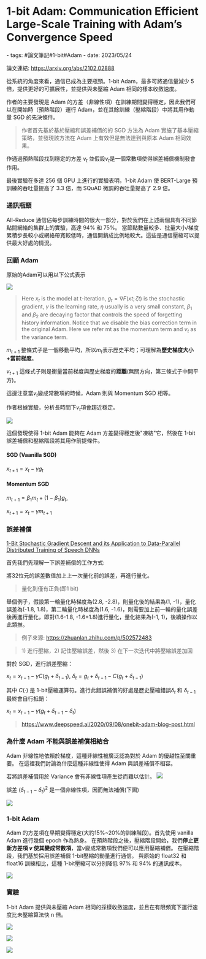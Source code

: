 # 1-bit Adam: Communication Efficient Large-Scale Training with Adam’s Convergence Speed

<document-info>
- tags: #論文筆記#1-bit#Adam
- date: 2023/05/24
</document-info>

論文連結: https://arxiv.org/abs/2102.02888

從系統的角度來看，通信已成為主要瓶頸。1-bit Adam，最多可將通信量減少 5 倍，提供更好的可擴展性，並提供與未壓縮 Adam 相同的樣本收斂速度。

作者的主要發現是 Adam 的方差（非線性項）在訓練期間變得穩定，因此我們可以在開始時（預熱階段）運行 Adam，並在其餘訓練（壓縮階段）中將其用作動量 SGD 的先決條件。 
> 作者首先基於基於壓縮和誤差補償的的 SGD 方法為 Adam 實施了基本壓縮策略，並發現該方法在 Adam 上有效但是無法達到與原本 Adam 相同效果。


作通過預熱階段找到穩定的方差 $v_t$ 並假設$v_t$是一個常數項使得誤差補償機制發會作用。

最後實驗在多達 256 個 GPU 上進行的實驗表明，1-bit Adam 使 BERT-Large 預訓練的吞吐量提高了 3.3 倍，而 SQuAD 微調的吞吐量提高了 2.9 倍。

### 通訊瓶頸

All-Reduce 通信佔每步訓練時間的很大一部分，對於我們在上述兩個具有不同節點間網絡的集群上的實驗，高達 94% 和 75%。 當節點數量較多、批量大小/梯度累積步長較小或網絡帶寬較低時，通信開銷成比例地較大。這些是通信壓縮可以提供最大好處的情況。

### 回顧 Adam

原始的Adam可以用以下公式表示

![](./adam-formula.png)
> Here $x_t$ is the model at t-iteration, $g_t = ∇F(xt; ζt)$ is the stochastic gradient, $γ$ is the learning rate, $η$ usually is a very small constant, $β_1$ and $β_2$ are decaying factor that controls the speed of forgetting history information. Notice that we disable the bias correction term in the original Adam. Here we refer mt as the momentum term and $v_t$ as the variance term.

$m_{t+1}$ 整條式子是一個移動平均，所以$m_t$表示歷史平均；可理解為**歷史梯度大小+當前梯度**。

$v_{t+1}$ 這條式子則是衡量當前梯度與歷史梯度的**距離**(無關方向，第三條式子中開平方)。

這邊注意當$v_t$變成常數項的時候，Adam 則與 Momentum SGD 相等。

作者根據實驗，分析長時間下$v_t$項會趨近穩定。

![](./variance.png)

這個發現使得 1-bit Adam 能夠在 Adam 方差變得穩定後"凍結"它，然後在 1-bit 誤差補償和壓縮階段將其用作前提條件。

#### SGD (Vaanilla SGD)
$x_{t+1} = x_t - \gamma g_t$

#### Momentum SGD
$m_{t+1} = \beta_1 m_t + (1 - \beta_1)g_t$,

$x_{t+1} = x_t - \gamma m_{t+1}$



### 誤差補償

[1-Bit Stochastic Gradient Descent and its Application to Data-Parallel Distributed Training of Speech DNNs](https://www.microsoft.com/en-us/research/wp-content/uploads/2016/02/IS140694.pdf)

首先我們先理解一下誤差補償的工作方式:

將32位元的誤差數值加上上一次量化前的誤差，再進行量化。
> 量化到僅有正負(即1 bit)

舉個例子，假設第一輪量化時梯度為(2.8, -2.8)，則量化後的結果為(1, -1)，量化誤差為(-1.8, 1.8)，第二輪量化時梯度為(1.6, -1.6)，則需要加上前一輪的量化誤差後再進行量化，即對(1.6-1.8, -1.6+1.8)進行量化，量化結果為(-1, 1)，後續操作以此類推。
> 例子來源: https://zhuanlan.zhihu.com/p/502572483

> 1\) 進行壓縮，2\) 記住壓縮誤差，然後 3\) 在下一次迭代中將壓縮誤差加回



對於 SGD，進行誤差壓縮：

$x_t = x_{t-1} - \gamma C(g_t+\delta_{t-1}),\ \delta_t = g_t+\delta_{t-1}-C(g_t+\delta_{t-1})$


其中 $C(⋅)$ 是 1-bit壓縮運算符。進行此錯誤補償的好處是歷史壓縮錯誤$\delta_t$ 和 $\delta_{t-1}$最終會自行抵銷：

$x_t=x_{t-1}-\gamma(g_t+\delta_{t-1}-\delta_t)$
> https://www.deepspeed.ai/2020/09/08/onebit-adam-blog-post.html

### 為什麼 Adam 不能與誤差補償相結合

Adam 非線性地依賴於梯度，這種非線性被廣泛認為對於 Adam 的優越性至關重要。 在這裡我們討論為什麼這種非線性使得 Adam 與誤差補償不相容。

若將誤差補償用於 Variance 會有非線性項產生從而難以估計。
![](./variance-with-error-correction.png)

誤差 $(\delta_{t-1} - \delta_t)^2$ 是一個非線性項，因而無法補償(下圖) 

![](./adam-compression.png)

### 1-bit Adam
Adam 的方差項在早期變得穩定(大約15%~20%的訓練階段)。首先使用 vanilla Adam 進行幾個 epoch 作為熱身。 在預熱階段之後，壓縮階段開始，我們**停止更新方差項 $v$ 使其變成常數項**，當$v$變成常數項我們便可以應用壓縮補償。 在壓縮階段，我們基於採用誤差補償 1-bit壓縮的動量進行通信。 與原始的 float32 和 float16 訓練相比，這種 1-bit壓縮可以分別降低 97% 和 94% 的通訊成本。


![](./one-bit-adam-flow.png)

### 實驗
1-bit Adam 提供與未壓縮 Adam 相同的採樣收斂速度，並且在有限頻寬下運行速度比未壓縮算法快 n 倍。

![](./adam-vs-one-bit-adam.png)

![](./exp1.png)

![](./exp2.png)

